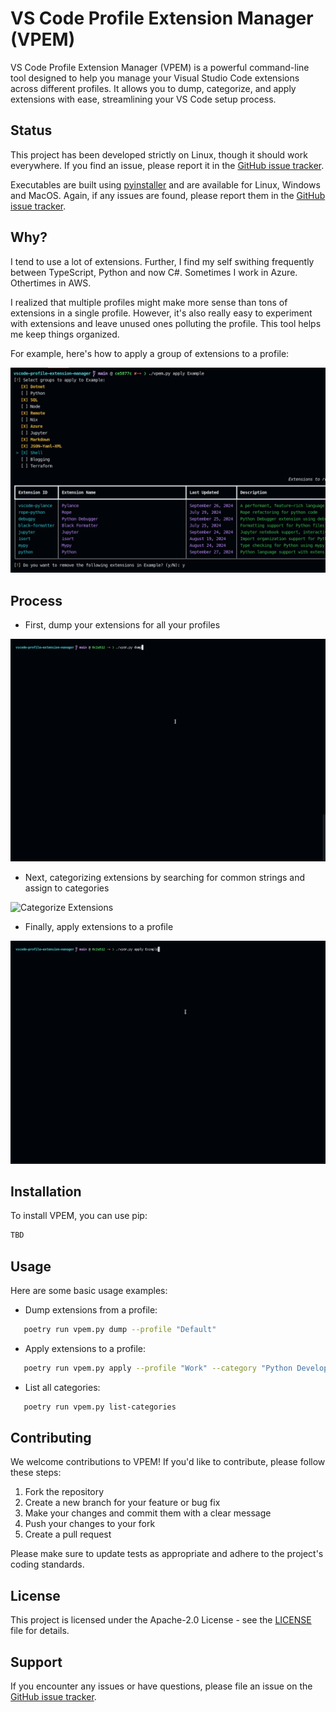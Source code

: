 # VS Code Profile Extension Manager (VPEM)

VS Code Profile Extension Manager (VPEM) is a powerful command-line tool designed to help you manage your Visual Studio Code extensions across different profiles. It allows you to dump, categorize, and apply extensions with ease, streamlining your VS Code setup process.

## Status

This project has been developed strictly on Linux, though it should work everywhere.  If you find an issue, please report it in the [GitHub issue tracker](https://github.com/drmikecrowe/vscode-profile-extension-manager/issues).

Executables are built using [pyinstaller](https://github.com/pyinstaller/pyinstaller) and are available for Linux, Windows and MacOS.  Again, if any issues are found, please report them in the [GitHub issue tracker](https://github.com/drmikecrowe/vscode-profile-extension-manager/issues).

## Why?

I tend to use a lot of extensions.  Further, I find my self swithing frequently between TypeScript, Python and now C#.  Sometimes I work in Azure.  Othertimes in AWS.

I realized that multiple profiles might make more sense than tons of extensions in a single profile.  However, it's also really easy to experiment with extensions and leave unused ones polluting the profile.  This tool helps me keep things organized.

For example, here's how to apply a group of extensions to a profile:

![Apply Extensions](https://github.com/drmikecrowe/vscode-profile-extension-manager/blob/main/assets/VPEM-apply-example.png)

## Process

- First, dump your extensions for all your profiles

![Dump Extensions](https://github.com/drmikecrowe/vscode-profile-extension-manager/blob/main/assets/VPEM-dump.gif)

- Next, categorizing extensions by searching for common strings and assign to categories

![Categorize Extensions](https://github.com/drmikecrowe/vscode-profile-extension-manager/blob/main/assets/VPEM-categorize.gif)

- Finally, apply extensions to a profile

![Apply Extensions](https://github.com/drmikecrowe/vscode-profile-extension-manager/blob/main/assets/VPEM-apply.gif)

## Installation

To install VPEM, you can use pip:

```sh
TBD
```

## Usage

Here are some basic usage examples:

- Dump extensions from a profile:

```sh
   poetry run vpem.py dump --profile "Default"
```

- Apply extensions to a profile:

```sh
   poetry run vpem.py apply --profile "Work" --category "Python Development"
```

- List all categories:

```sh
   poetry run vpem.py list-categories
```

## Contributing

We welcome contributions to VPEM! If you'd like to contribute, please follow these steps:

1. Fork the repository
2. Create a new branch for your feature or bug fix
3. Make your changes and commit them with a clear message
4. Push your changes to your fork
5. Create a pull request

Please make sure to update tests as appropriate and adhere to the project's coding standards.

## License

This project is licensed under the Apache-2.0 License - see the [LICENSE](LICENSE.md) file for details.

## Support

If you encounter any issues or have questions, please file an issue on the [GitHub issue tracker](https://github.com/drmikecrowe/vscode-profile-extension-manager/issues).
